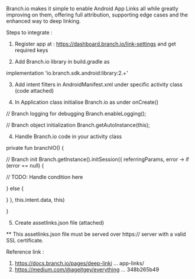Branch.io makes it simple to enable Android App Links all while greatly improving on them, offering full attribution, supporting edge cases and the enhanced way to deep linking.

Steps to integrate :

1. Register app at : https://dashboard.branch.io/link-settings and get required keys

2. Add Branch.io library in build.gradle as

implementation 'io.branch.sdk.android:library:2.+'

3. Add intent filters in AndroidManifest.xml under specific activity class (code attached)

3. In Application class initialise Branch.io as under onCreate()

// Branch logging for debugging
Branch.enableLogging();

// Branch object initialization
Branch.getAutoInstance(this);

4. Handle Branch.io code in your activity class

private fun branchIO() {

// Branch init
Branch.getInstance().initSession({ referringParams, error ->
if (error == null) {

// TODO: Handle condition here

} else {

}
}, this.intent.data, this)

}


5. Create assetlinks.json file (attached)

** This assetlinks.json file must be served over https:// server with a valid SSL certificate.


Reference link :
1. https://docs.branch.io/pages/deep-linki ... app-links/
2. https://medium.com/@ageitgey/everything ... 348b265b49



